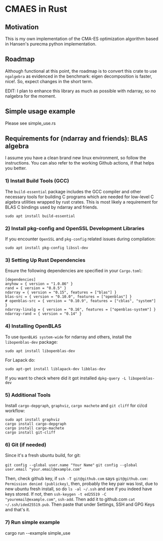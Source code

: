 # CMAES in Rust

## Motivation

This is my own implementation of the CMA-ES optimization algorithm based in Hansen's purecma python implementation.

## Roadmap

Although functional at this point, the roadmap is to convert this crate to use `ngalgebra` as evidenced in the benchmark: eigen decomposition is faster, nice!. So, expect changes in the short term.

EDIT: I plan to enhance this library as much as possible with ndarray, so no nalgebra for the moment.

## Simple usage example

Please see simple_use.rs

## Requirements for (ndarray and friends): BLAS algebra

I assume you have a clean brand new linux environment, so follow the instructions. You can also refer to the working Github actions, if that helps you better.

### 1) Install Build Tools (GCC)

The `build-essential` package includes the GCC compiler and other necessary tools for building C programs which are needed for low-level C algebra utilities wrapped by rust crates. This is most likely a requirement for BLAS C bindings used by ndarray and friends.

`sudo apt install build-essential`

### 2) Install pkg-config and OpenSSL Development Libraries

If you encounter `OpenSSL` and `pkg-config` related issues during compilation:

`sudo apt install pkg-config libssl-dev`

### 3) Setting Up Rust Dependencies

Ensure the following dependencies are specified in your `Cargo.toml`:

```
[dependencies]
anyhow = { version = "1.0.86" }
rand = { version = "0.8.5" }
ndarray = { version = "0.15", features = ["blas"] }
blas-src = { version = "0.10.0", features = ["openblas"] }
# openblas-src = { version = "0.10.9", features = ["cblas", "system"] }
ndarray-linalg = { version = "0.16", features = ["openblas-system"] }
ndarray-rand = { version = "0.14" }
```

### 4) Installing OpenBLAS

To use `OpenBLAS system-wide` for ndarray and others, install the `libopenblas-dev` package:

`sudo apt install libopenblas-dev`

For Lapack do:

`sudo apt-get install liblapack-dev libblas-dev`

If you want to check where did it got installed `dpkg-query -L libopenblas-dev`

### 5) Additional Tools

Install `cargo-depgraph`, `graphviz`, `cargo machete` and `git cliff` for ci/cd workflow:

```
sudo apt install graphviz
cargo install cargo-depgraph
cargo install cargo-machete
cargo install git-cliff
```

### 6) Git (if needed)

Since it's a fresh ubuntu build, for git:

`git config --global user.name "Your Name"`
`git config --global user.email "your.email@example.com"`

Then, check github key, if `ssh -T git@github.com` says `git@github.com: Permission denied (publickey)`, then, probably the key pair was lost, due to new ubuntu fresh install, so do `ls -al ~/.ssh` and see if you indeed have keys stored. If not, then `ssh-keygen -t ed25519 -C "youremail@example.com"`, `ssh-add`. Then add it to github.com `cat ~/.ssh/ided25519.pub`. Then paste that under Settings, SSH and GPG Keys and that's it.

### 7) Run simple example

cargo run --example simple_use